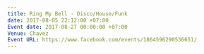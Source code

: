 ```yaml
---
title: Ring My Bell - Disco/House/Funk
date: 2017-08-05 22:12:00 +07:00
Event date: 2017-08-27 00:00:00 +07:00
Venue: Chavez
Event URL: https://www.facebook.com/events/1864596290536651/
---
```

